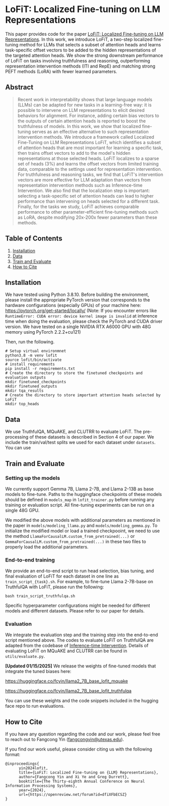 # LoFiT: Localized Fine-tuning on LLM Representations

This paper provides code for the paper [LoFiT: Localized Fine-tuning on LLM Representations](https://arxiv.org/abs/2406.01563). In this work, we introduce LoFiT, a two-step localized fine-tuning method for LLMs that selects a subset of attention heads and learns task-specific offset vectors to be added to the hidden representations of the targeted attention heads. We show the strong downstream performance of LoFiT on tasks involving truthfulness and reasoning, outperforming representation intervention methods (ITI and RepE) and matching strong PEFT methods (LoRA) with fewer learned parameters.

## Abstract
> Recent work in interpretability shows that large language models (LLMs) can be adapted for new tasks in a learning-free way: it is possible to intervene on LLM representations to elicit desired behaviors for alignment. For instance, adding certain bias vectors to the outputs of certain attention heads is reported to boost the truthfulness of models. In this work, we show that localized fine-tuning serves as an effective alternative to such representation intervention methods. We introduce a framework called Localized Fine-Tuning on LLM Representations LoFiT, which identifies a subset of attention heads that are most important for learning a specific task, then trains offset vectors to add to the model's hidden representations at those selected heads. LoFiT localizes to a sparse set of heads (3%) and learns the offset vectors from limited training data, comparable to the settings used for representation intervention. For truthfulness and reasoning tasks, we find that LoFiT's intervention vectors are more effective for LLM adaptation than vectors from representation intervention methods such as Inference-time Intervention. We also find that the localization step is important: selecting a task-specific set of attention heads can lead to higher performance than intervening on heads selected for a different task. Finally, for the tasks we study, LoFiT achieves comparable performance to other parameter-efficient fine-tuning methods such as LoRA, despite modifying 20x-200x fewer parameters than these methods.

## Table of Contents
1. [Installation](#installation)
2. [Data](#data)
3. [Train and Evaluate](#train-and-evaluate)
4. [How to Cite](#how-to-cite)

## Installation
We have tested using Python 3.8.10. Before building the environment, please install the appropriate PyTorch version that corresponds to the hardware configurations (especially GPUs) of your machine here: https://pytorch.org/get-started/locally/
(Note: If you encounter errors like  ```RuntimeError: CUDA error: device kernel image is invalid``` at inference time when doing the evaluation, please check the PyTorch and CUDA driver version. We have tested on a single NVIDIA RTX A6000 GPU with 48G memory using PyTorch 2.2.2+cu121)

Then, run the following.
```
# Setup virtual environmnet
python3.8 -m venv lofit
source lofit/bin/activate
# install requirements
pip install -r requirements.txt
# Create the directory to store the finetuned checkpoints and evaluation outputs
mkdir finetuned_checkpoints
mkdir finetuned_outputs
mkdir tqa_results
# Create the directory to store important attention heads selected by LoFiT 
mkdir top_heads
```
## Data
We use TruthfulQA, MQuAKE, and CLUTRR to evaluate LoFiT. The pre-processing of these datasets is described in Section 4 of our paper. We include the train/val/test splits we used for each dataset under ```datasets```. You can use 
## Train and Evaluate
### Setting up the models
We currently support Gemma 7B, Llama 2-7B, and Llama 2-13B as base models to fine-tune. Paths to the huggingface checkpoints of these models should be defined in ```models_map``` in ```lofit_trainer.py``` before running any training or evaluation script. All fine-tuning experiments can be run on a single 48G GPU.

We modified the above models with additional parameters as mentioned in the paper in ```models/modeling_llama.py``` and  ```models/modeling_gemma.py```. To initialize the modified model or load a trained checkpooint, we need to use the method ```LlamaForCausalLM.custom_from_pretrained(...)``` or  ```GemmaForCausalLM.custom_from_pretrained(...)``` in these two files to properly load the additional parameters.

### End-to-end training
We provide an end-to-end script to run head selection, bias tuning, and final evaluation of LoFiT for each dataset in one line as ```train_script_{task}.sh```. For example, to fine-tune Llama 2-7B-base on TruthfulQA with LoFiT, please run the following:
```
bash train_script_truthfulqa.sh
```
Specific hyperparameter configurations might be needed for different models and different datasets. Please refer to our paper for details.
### Evaluation
We integrate the evaluation step and the training step into the end-to-end script mentioned above. The codes to evaluate LoFiT on TruthfulQA are adapted from the codebase of [Inference-time Intervention](https://github.com/likenneth/honest_llama). Details of evaluating LoFiT on MQuAKE and CLUTRR can be found in ```utils/evaluate.py```.

**[Updated 01/15/2025]** We release the weights of fine-tuned models that integrate the tuned biases here:

https://huggingface.co/fcyin/llama2_7B_base_lofit_mquake

https://huggingface.co/fcyin/llama2_7B_base_lofit_truthfulqa

You can use these weights and the code snippets included in the hugging face repo to run evaluations.

## How to Cite
If you have any question regarding the code and our work, please feel free to reach out to Fangcong Yin (fangcongyin@utexas.edu).

If you find our work useful, please consider citing us with the following format:
```
@inproceedings{
      yin2024lofit,
      title={LoFiT: Localized Fine-tuning on {LLM} Representations},
      author={Fangcong Yin and Xi Ye and Greg Durrett},
      booktitle={The Thirty-eighth Annual Conference on Neural Information Processing Systems},
      year={2024},
      url={https://openreview.net/forum?id=dfiXFbECSZ}
}
```
